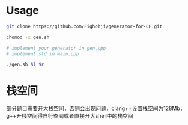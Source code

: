 # Usage
```sh
git clone https://github.com/Fighohji/generator-for-CP.git

chomod -x gen.sh

# implement your generator in gen.cpp
# implement std in main.cpp

./gen.sh $l $r
```
# 栈空间
部分题目需要开大栈空间，否则会出现问题，clang++设置栈空间为128Mb，g++开栈空间得自行查阅或者直接开大shell中的栈空间
